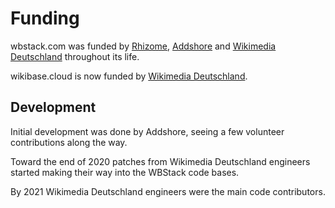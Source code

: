 # Funding

wbstack.com was funded by [Rhizome](https://rhizome.org/), [Addshore](https://addshore.com) and [Wikimedia Deutschland](https://www.wikimedia.de/) throughout its life.

wikibase.cloud is now funded by [Wikimedia Deutschland](https://www.wikimedia.de/).

## Development

Initial development was done by Addshore, seeing a few volunteer contributions along the way.

Toward the end of 2020 patches from Wikimedia Deutschland engineers started making their way into the WBStack code bases.

By 2021 Wikimedia Deutschland engineers were the main code contributors.
